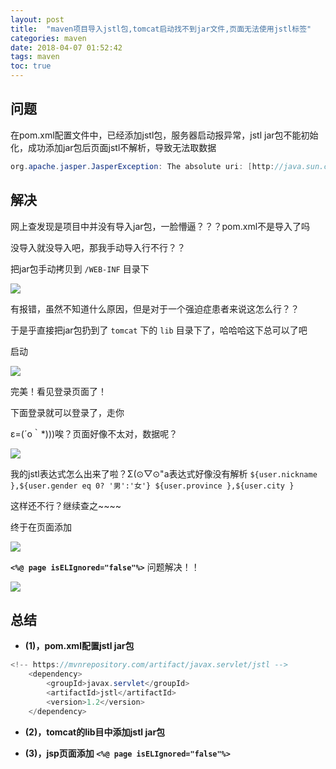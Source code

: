 ```yaml
---
layout: post
title:  "maven项目导入jstl包,tomcat启动找不到jar文件,页面无法使用jstl标签"
categories: maven
date: 2018-04-07 01:52:42
tags: maven
toc: true
---
```


## 问题

在pom.xml配置文件中，已经添加jstl包，服务器启动报异常，jstl jar包不能初始化，成功添加jar包后页面jstl不解析，导致无法取数据

<!-- more -->

```java
org.apache.jasper.JasperException: The absolute uri: [http://java.sun.com/jsp/jstl/core] cannot be resolved in either web.xml or the jar files deployed with this application
```

## 解决

网上查发现是项目中并没有导入jar包，一脸懵逼？？？pom.xml不是导入了吗

没导入就没导入吧，那我手动导入行不行？？

把jar包手动拷贝到 `/WEB-INF` 目录下

![](http://ww1.sinaimg.cn/large/0060GLrDgy1fq3gh18e2qj308v0b5wer.jpg)

有报错，虽然不知道什么原因，但是对于一个强迫症患者来说这怎么行？？

于是乎直接把jar包扔到了 `tomcat` 下的 `lib` 目录下了，哈哈哈这下总可以了吧

启动

![](http://ww1.sinaimg.cn/large/0060GLrDgy1fq3gldrvkpj30vz0hjjrs.jpg)

完美！看见登录页面了！

下面登录就可以登录了，走你

ε=(´ο｀*)))唉？页面好像不太对，数据呢？

![](http://ww1.sinaimg.cn/large/0060GLrDgy1fq3go6ldl9j30n50dt74d.jpg)

我的jstl表达式怎么出来了啦？Σ(⊙▽⊙"a表达式好像没有解析 `${user.nickname },${user.gender eq 0? '男':'女'} ${user.province },${user.city }`

这样还不行？继续查之~~~~

终于在页面添加

![](http://ww1.sinaimg.cn/large/0060GLrDgy1fq3grklz4mj30s9031dg0.jpg)

**`<%@ page isELIgnored="false"%>`** 问题解决！！

![](http://ww1.sinaimg.cn/large/0060GLrDgy1fq3h0apdr3j31cc0n017r.jpg)


## 总结

* **(1)，pom.xml配置jstl jar包**

```java
<!-- https://mvnrepository.com/artifact/javax.servlet/jstl -->
	<dependency>
		<groupId>javax.servlet</groupId>
		<artifactId>jstl</artifactId>
		<version>1.2</version>
	</dependency>
```

* **(2)，tomcat的lib目中添加jstl jar包**

* **(3)，jsp页面添加 `<%@ page isELIgnored="false"%>`**


